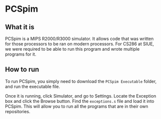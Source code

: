 # PCSpim
## What it is

PCSpim is a MIPS R2000/R3000 simulator. It allows code that was written for those processors to be ran on modern processors. For CS286 at SIUE, we were required to be able to run this program and wrote multiple programs for it.

## How to run

To run PCSpim, you simply need to download the `PCSpim Executable` folder, and run the executable file. 

Once it is running, click Simulator, and go to Settings. Locate the Exception box and click the Browse button. Find the `exceptions.s` file and load it into PCSpim. This will allow you to run all the programs that are in their own repositories.
